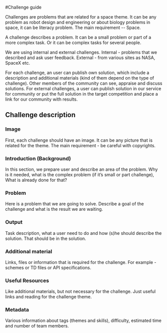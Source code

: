 #Challenge guide

Challenges are problems that are related for a space theme.
It can be any problem as robot design and engineering or about biology problems in space,
it can be literacy problem. The main requirement -- Space.

A challenge describes a problem.
It can be a small problem or part of a more complex task.
Or it can be complex tasks for several people.

We are using internal and external challenges.
Internal - problems that we described and ask user feedback.
External - from various sites as NASA, SpaceX etc.

For each challenge, an user can publish own solution,
which include a description and additional materials (kind of them depend on the type of challenge).
Other members of the community can see, appraise and discuss solutions. For external challenges, a user can publish solution in our service for community or put the full solution in the target competition and place a link for our community with results.

## Challenge description

### Image
First, each challenge should have an image.
It can be any picture that is related for the theme. The main requirement - be careful with copyrights.

### Introduction (Background)
In this section, we prepare user and describe an area of the problem.
 Why is it needed, what is the complex problem (if it’s small or part challenge), What is already done for that?

### Problem
Here is a problem that we are going to solve.
Describe a goal of the challenge and what is the result we are waiting.

### Output
Task description, what a user need to do and how (s)he should describe the solution.
That should be in the solution.

### Additional material
Links, files or information that is required for the challenge.
For example - schemes or TD files or API specifications.

### Useful Resources
Like additional materials, but not necessary for the challenge. Just useful links and reading for the challenge theme.

### Metadata
Various information about tags (themes and skills), difficulty, estimated time and number of team members.
